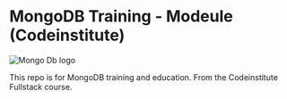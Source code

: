 # **MongoDB Training - Modeule (Codeinstitute)** 
![Mongo Db logo](https://miro.medium.com/max/8334/1*Ta4qktHtO--RMUpnR08mBg.jpeg)


This repo is for MongoDB training and education. 
From the Codeinstitute Fullstack course.
